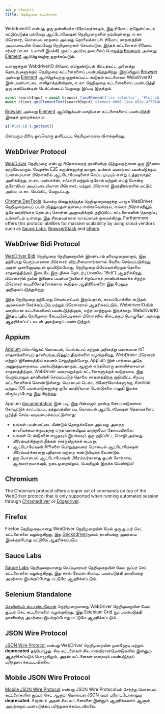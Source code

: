 ```yaml
---
id: protocols
title: நெறிமுறை கட்டளைகள்
---
```


WebdriverIO என்பது ஒரு தன்னியக்க பிரேம்வர்காகும், இது ரிமோட் ஏஜென்ட்டைக் கட்டுப்படுத்த பல்வேறு ஆட்டோமேஷன் நெறிமுறைகளை நம்பியுள்ளது, எ.கா. பிரௌசர், மொபைல் சாதனம் அல்லது தொலைக்காட்சி. ரிமோட் சாதனத்தின் அடிப்படையில் வெவ்வேறு நெறிமுறைகள் செயல்படும். இந்தக் கட்டளைகள் ரிமோட் சர்வர் (எ.கா. உலாவி இயக்கி) மூலம் அமர்வு தகவலைப் பொறுத்து [Browser](/docs/api/browser) அல்லது [Element](/docs/api/element) ஆப்ஜெக்டிற்கு ஒதுக்கப்படும்.

உள்ளுக்குள் WebdriverIO ரிமோட் ஏஜெண்டுடன் கிட்டத்தட்ட அனைத்து தொடர்புகளுக்கும் நெறிமுறை கட்டளைகளைப் பயன்படுத்துகிறது. இருப்பினும் [Browser](/docs/api/browser) அல்லது [Element](/docs/api/element) ஆப்ஜெக்டிற்கு ஒதுக்கப்பட்ட கூடுதல் கட்டளைகள் WebdriverIO இன் பயன்பாட்டை எளிதாக்குகின்றன, எ.கா. நெறிமுறை கட்டளைகளைப் பயன்படுத்தி ஒரு எலிமென்டின் டெக்ட்ஸ்டைப் பெறுவது இப்படி இருக்கும்:

```js
const searchInput = await browser.findElement('css selector', '#lst-ib')
await client.getElementText(searchInput['element-6066-11e4-a52e-4f735466cecf'])
```

[Browser](/docs/api/browser) அல்லது [Element](/docs/api/element) ஆப்ஜெக்டின் வசதியான கட்டளைகளைப் பயன்படுத்தி இதைக் குறைக்கலாம்:

```js
$('#lst-ib').getText()
```

பின்வரும் பிரிவு ஒவ்வொரு தனிப்பட்ட நெறிமுறையை விளக்குகிறது.

## WebDriver Protocol

[WebDriver](https://w3c.github.io/webdriver/#elements) நெறிமுறை என்பது பிரௌசரைத் தானியங்குபடுத்துவதற்கான ஒரு இணைய தரநிலையாகும். வேறுசில E2E கருவிகளுக்கு மாறாக, உங்கள் பயனர்கள் பயன்படுத்தும் உண்மையான பிரௌசரில் ஆட்டோமேஷனைச் செய்ய முடியும் என்று உத்தரவாதம் அளிக்கிறது, எ.கா. பயர்பாக்ஸ், சஃபாரி மற்றும் குரோம் மற்றும் எட்ஜ் போன்ற குரோமியம் அடிப்படையிலான பிரௌசர், மற்றும் பிரௌசர் இயந்திரங்களில் மட்டும் அல்ல, எ.கா. வெப்கிட், வேறுபட்டது.

[Chrome DevTools](https://w3c.github.io/webdriver/#elements) போன்ற பிழைத்திருத்த நெறிமுறைகளுக்கு மாறாக WebDriver நெறிமுறையைப் பயன்படுத்துவதன் நன்மை என்னவென்றால், எல்லா பிரௌசரிலும் ஒரே மாதிரியாக தொடர்பு கொள்ள அனுமதிக்கும் குறிப்பிட்ட கட்டளைகளின் தொகுப்பு உங்களிடம் உள்ளது, இது சிதைவுக்கான வாய்ப்பைக் குறைக்கிறது. Furthermore offers this protocol abilities for massive scalability by using cloud vendors such as [Sauce Labs](https://saucelabs.com/), [BrowserStack](https://www.browserstack.com/) and [others](https://github.com/christian-bromann/awesome-selenium#cloud-services).

## WebDriver Bidi Protocol

[WebDriver Bidi](https://w3c.github.io/webdriver-bidi/) நெறிமுறை நெறிமுறையின் இரண்டாம் தலைமுறையாகும், இது தற்போது பெரும்பாலான பிரௌசர் விற்பனையாளர்களால் வேலை செய்யப்படுகிறது. அதன் முன்னோடியுடன் ஒப்பிடும்போது, நெறிமுறை பிரேம்வர்கிற்கும் தொலை சாதனத்திற்கும் இடையே இரு-திசை தொடர்பு (எனவே "Bidi") ஆதரிக்கிறது. பிரௌசரில் நவீன இணைய பயன்பாடுகளைச் சிறப்பாகத் தானியக்கமாக்க சிறந்த பிரௌசர் சுயபரிசோதனைக்கான கூடுதல் ஆதிநிலைகளை இது மேலும் அறிமுகப்படுத்துகிறது.

இந்த நெறிமுறை தற்போது செயல்பாட்டில் இருப்பதால், காலப்போக்கில் கூடுதல் அம்சங்கள் சேர்க்கப்படும் மற்றும் பிரௌசரால் ஆதரிக்கப்படும். WebdriverIOவின் வசதியான கட்டளைகளைப் பயன்படுத்தினால், எந்த மாற்றமும் இருக்காது. WebdriverIO இந்தப் புதிய நெறிமுறை கேப்பபிலிட்டிசுகள் பிரௌசரில் கிடைக்கும் பொழுதோ அல்லது ஆதரிக்கப்பட்டவுடன் அவற்றைப் பயன்படுத்தும்.

## Appium

[Appium](https://appium.io/) ப்ரொஜெக்ட் மொபைல், டெஸ்க்டாப் மற்றும் அனைத்து வகையான IoT சாதனங்களையும் தானியங்குபடுத்தும் திறன்களை வழங்குகிறது. WebDriver பிரௌசர் மற்றும் இணையத்தில் கவனம் செலுத்தும்போது, Appium இன் பார்வை அதே அணுகுமுறையைப் பயன்படுத்துவதாகும், ஆனால் எந்தவொரு தன்னிச்சையான சாதனத்திற்கும். WebDriver வரையறுக்கும் கட்டளைகளுக்குக் கூடுதலாக, இது பெரும்பாலும் தானியங்கி செய்யப்படும் தொலை சாதனத்திற்கு குறிப்பிட்ட சிறப்பு கட்டளைகளைக் கொண்டுள்ளது. மொபைல் டெஸ்ட் சினேரியோக்களுக்கு, Android மற்றும் iOS பயன்பாடுகளுக்கு ஒரே மாதிரியான டெஸ்டுகளை எழுதி இயக்க விரும்பும்போது இது சிறந்தது.

Appium [documentation](https://appium.github.io/appium.io/docs/en/about-appium/intro/?lang=en) இன் படி, இது பின்வரும் நான்கு கோட்பாடுகளால் கோடிட்டுக் காட்டப்பட்ட தத்துவத்தின் படி மொபைல் ஆட்டோமேஷன் தேவைகளைப் பூர்த்தி செய்ய வடிவமைக்கப்பட்டுள்ளது:

- உங்கள் பயன்பாட்டை மீண்டும் தொகுக்கவோ அல்லது அதைத் தானியக்கமாக்குவதற்கு எந்த வகையிலும் மாற்றவோ தேவையில்லை.
- உங்கள் டெஸ்டுகளை எழுதவும் இயக்கவும் ஒரு குறிப்பிட்ட மொழி அல்லது பிரேம்வர்கிற்குள் நீங்கள் சார்ந்திருக்கக் கூடாது.
- ஆட்டோமேஷன் APIகளை பொறுத்தவரை மொபைல் ஆட்டோமேஷன் பிரேம்வர்க்கானது புதிதான வற்றை கண்டுபிடிக்க வேண்டும்.
- ஒரு மொபைல் ஆட்டோமேஷன் பிரேம்வர்கானது ஓபன் சோர்சாக, ஆத்மார்தமாகவும், நடைமுறையிலும், பெயரிலும் இருக்க வேண்டும்!

## Chromium

The Chromium protocol offers a super set of commands on top of the WebDriver protocol that is only supported when running automated session through [Chromedriver](https://chromedriver.chromium.org/chromedriver-canary) or [Edgedriver](https://developer.microsoft.com/fr-fr/microsoft-edge/tools/webdriver).

## Firefox

Firefox நெறிமுறையானது WebDriver நெறிமுறையின் மேல் ஒரு சூப்பர் செட் கட்டளைகளை வழங்குகிறது, இது [Geckodriver](https://github.com/mozilla/geckodriver)மூலம் தானியங்கு அமர்வை இயக்கும்போது மட்டுமே ஆதரிக்கப்படும்.

## Sauce Labs

[Sauce Labs](https://saucelabs.com/) நெறிமுறையானது வெப்டிரைவர் நெறிமுறையின் மேல் சூப்பர் செட் கட்டளைகளை வழங்குகிறது, இது சாஸ் லேப்ஸ் கிளவுட் பயன்படுத்தி தானியங்கு அமர்வை இயக்கும்போது மட்டுமே ஆதரிக்கப்படும்.

## Selenium Standalone

[செலினியம் ஸ்டாண்டலோன்](https://www.selenium.dev/documentation/grid/advanced_features/endpoints/) நெறிமுறையானது WebDriver நெறிமுறையின் மேல் சூப்பர் செட் கட்டளைகளை வழங்குகிறது, இது Selenium Grid ஐப் பயன்படுத்தி தானியங்கு அமர்வை இயக்கும்போது மட்டுமே ஆதரிக்கப்படும்.

## JSON Wire Protocol

[JSON Wire Protocol](https://www.selenium.dev/documentation/legacy/json_wire_protocol/) என்பது WebDriver நெறிமுறையின் முன்னோடி மற்றும் __deprecated__ தற்பொழுது. சில கட்டளைகள் சில என்விரான்மென்டுகளில் இன்னும் ஆதரிக்கப்படும் பொழுதிலும், அதன் கட்டளைகள் எதையும் பயன்படுத்தப் பரிந்துரைக்கப்படவில்லை.

## Mobile JSON Wire Protocol

[Mobile JSON Wire Protocol](https://github.com/SeleniumHQ/mobile-spec/blob/master/spec-draft.md) என்பது JSON Wire Protocolயும் சேர்த்து மொபைல் கட்டளைகளின் சூப்பர் செட் ஆகும். மொபைல் JSON வயர் புரோட்டோகாலும் __deprecated__. Appium அதன் சில கட்டளைகளை இன்னும் ஆதரிக்கலாம் ஆனால் அவற்றைப் பயன்படுத்தப் பரிந்துரைக்கப்படவில்லை.
